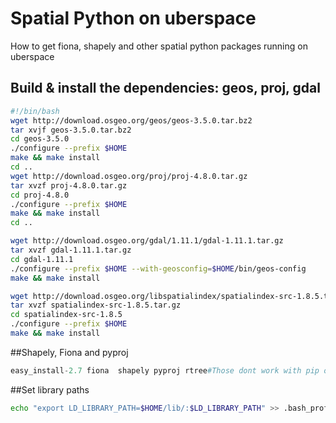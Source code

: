 # Spatial Python on uberspace
How to get fiona, shapely and other spatial python packages running on uberspace

## Build & install the dependencies: geos, proj, gdal

```bash
#!/bin/bash
wget http://download.osgeo.org/geos/geos-3.5.0.tar.bz2
tar xvjf geos-3.5.0.tar.bz2
cd geos-3.5.0
./configure --prefix $HOME
make && make install
cd ..
wget http://download.osgeo.org/proj/proj-4.8.0.tar.gz
tar xvzf proj-4.8.0.tar.gz
cd proj-4.8.0
./configure --prefix $HOME
make && make install
cd ..

wget http://download.osgeo.org/gdal/1.11.1/gdal-1.11.1.tar.gz
tar xvzf gdal-1.11.1.tar.gz
cd gdal-1.11.1
./configure --prefix $HOME --with-geosconfig=$HOME/bin/geos-config
make && make install

wget http://download.osgeo.org/libspatialindex/spatialindex-src-1.8.5.tar.gz
tar xvzf spatialindex-src-1.8.5.tar.gz
cd spatialindex-src-1.8.5
./configure --prefix $HOME
make && make install

```



##Shapely, Fiona and pyproj

```python
easy_install-2.7 fiona  shapely pyproj rtree#Those dont work with pip on uberspace for permission or otherreasons

```
##Set library paths

```bash
echo "export LD_LIBRARY_PATH=$HOME/lib/:$LD_LIBRARY_PATH" >> .bash_profile 
```
